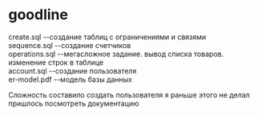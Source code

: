 # goodline
create.sql --создание таблиц с ограничениями и связями  
sequence.sql --создание счетчиков  
operations.sql --мегасложное задание. вывод списка товаров. изменение строк в таблице  
account.sql --создание пользователя  
er-model.pdf --модель базы данных  

Сложность составило создать пользователя  я раньше этого не делал  пришлось посмотреть документацию
